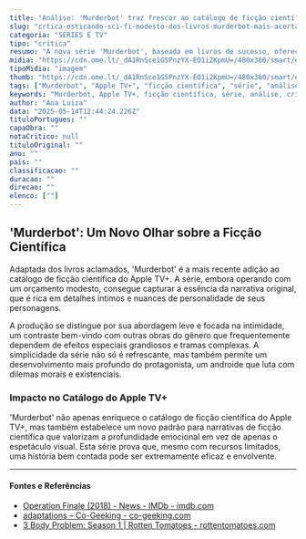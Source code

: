 ```yaml
---
title: "Análise: 'Murderbot' traz frescor ao catálogo de ficção científica do Apple TV+"
slug: "crtica-esticando-sci-fi-modesto-dos-livros-murderbot-mais-acerta-do-que-erra"
categoria: "SÉRIES E TV"
tipo: "critica"
resumo: "A nova série 'Murderbot', baseada em livros de sucesso, oferece uma visão íntima e modesta da ficção científica, destacando-se no Apple TV+."
midia: "https://cdn.ome.lt/_dA1RnSce1G5PnzYX-EO1i2KpmU=/480x360/smart/extras/conteudos/murderbot_topo.jpeg"
tipoMidia: "imagem"
thumb: "https://cdn.ome.lt/_dA1RnSce1G5PnzYX-EO1i2KpmU=/480x360/smart/extras/conteudos/murderbot_topo.jpeg"
tags: ["Murderbot", "Apple TV+", "ficção científica", "série", "análise", "crítica"]
keywords: "Murderbot, Apple TV+, ficção científica, série, análise, crítica"
author: "Ana Luiza"
data: "2025-05-14T12:44:24.226Z"
tituloPortugues: ""
capaObra: ""
notaCritico: null
tituloOriginal: ""
ano: ""
pais: ""
classificacao: ""
duracao: ""
direcao: ""
elenco: [""]
---
```


## 'Murderbot': Um Novo Olhar sobre a Ficção Científica

Adaptada dos livros aclamados, 'Murderbot' é a mais recente adição ao catálogo de ficção científica do Apple TV+. A série, embora operando com um orçamento modesto, consegue capturar a essência da narrativa original, que é rica em detalhes íntimos e nuances de personalidade de seus personagens.

A produção se distingue por sua abordagem leve e focada na intimidade, um contraste bem-vindo com outras obras do gênero que frequentemente dependem de efeitos especiais grandiosos e tramas complexas. A simplicidade da série não só é refrescante, mas também permite um desenvolvimento mais profundo do protagonista, um androide que luta com dilemas morais e existenciais.

### Impacto no Catálogo do Apple TV+

'Murderbot' não apenas enriquece o catálogo de ficção científica do Apple TV+, mas também estabelece um novo padrão para narrativas de ficção científica que valorizam a profundidade emocional em vez de apenas o espetáculo visual. Esta série prova que, mesmo com recursos limitados, uma história bem contada pode ser extremamente eficaz e envolvente.

---

#### Fontes e Referências

- [Operation Finale (2018) - News - IMDb - imdb.com](https://www.imdb.com/title/tt5208252/news/)
- [adaptations – Co-Geeking - co-geeking.com](https://co-geeking.com/tag/adaptations/)
- [3 Body Problem: Season 1 | Rotten Tomatoes - rottentomatoes.com](https://www.rottentomatoes.com/tv/3_body_problem/s01)